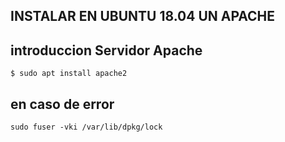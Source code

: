 ## INSTALAR EN UBUNTU 18.04 UN APACHE

## introduccion Servidor Apache


```$ sudo apt install apache2```

**en caso de error**
---

```sudo fuser -vki /var/lib/dpkg/lock```
